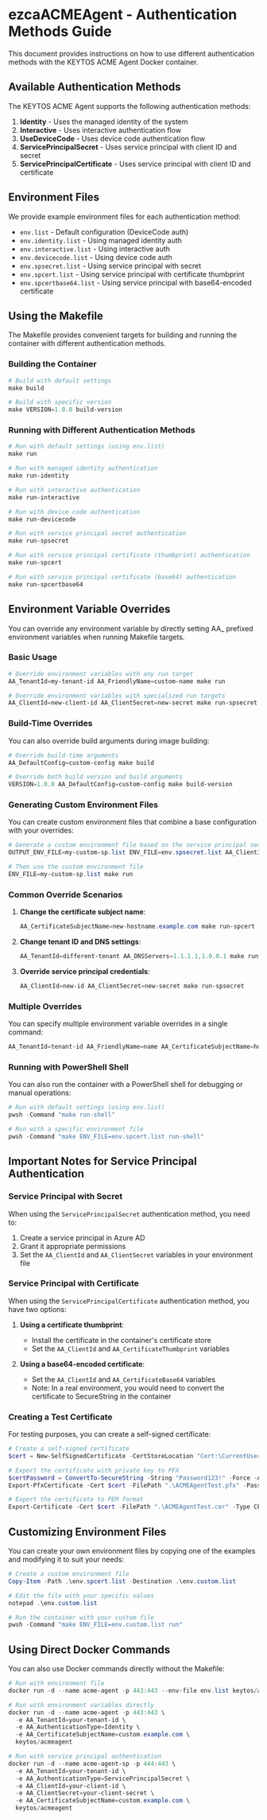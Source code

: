 # ezcaACMEAgent - Authentication Methods Guide

This document provides instructions on how to use different authentication methods with the KEYTOS ACME Agent Docker container.

## Available Authentication Methods

The KEYTOS ACME Agent supports the following authentication methods:

1. **Identity** - Uses the managed identity of the system
2. **Interactive** - Uses interactive authentication flow
3. **UseDeviceCode** - Uses device code authentication flow
4. **ServicePrincipalSecret** - Uses service principal with client ID and secret
5. **ServicePrincipalCertificate** - Uses service principal with client ID and certificate

## Environment Files

We provide example environment files for each authentication method:

- `env.list` - Default configuration (DeviceCode auth)
- `env.identity.list` - Using managed identity auth
- `env.interactive.list` - Using interactive auth
- `env.devicecode.list` - Using device code auth
- `env.spsecret.list` - Using service principal with secret
- `env.spcert.list` - Using service principal with certificate thumbprint
- `env.spcertbase64.list` - Using service principal with base64-encoded certificate

## Using the Makefile

The Makefile provides convenient targets for building and running the container with different authentication methods.

### Building the Container

```powershell
# Build with default settings
make build

# Build with specific version
make VERSION=1.0.0 build-version
```

### Running with Different Authentication Methods

```powershell
# Run with default settings (using env.list)
make run

# Run with managed identity authentication
make run-identity

# Run with interactive authentication
make run-interactive

# Run with device code authentication
make run-devicecode

# Run with service principal secret authentication
make run-spsecret

# Run with service principal certificate (thumbprint) authentication
make run-spcert

# Run with service principal certificate (base64) authentication
make run-spcertbase64
```

## Environment Variable Overrides

You can override any environment variable by directly setting AA_ prefixed environment variables when running Makefile targets.

### Basic Usage

```powershell
# Override environment variables with any run target
AA_TenantId=my-tenant-id AA_FriendlyName=custom-name make run

# Override environment variables with specialized run targets
AA_ClientId=new-client-id AA_ClientSecret=new-secret make run-spsecret
```

### Build-Time Overrides

You can also override build arguments during image building:

```powershell
# Override build-time arguments
AA_DefaultConfig=custom-config make build

# Override both build version and build arguments
VERSION=1.0.0 AA_DefaultConfig=custom-config make build-version
```

### Generating Custom Environment Files

You can create custom environment files that combine a base configuration with your overrides:

```powershell
# Generate a custom environment file based on the service principal secret config
OUTPUT_ENV_FILE=my-custom-sp.list ENV_FILE=env.spsecret.list AA_ClientId=my-client-id AA_ClientSecret=my-secret make generate-env-file

# Then use the custom environment file
ENV_FILE=my-custom-sp.list make run
```

### Common Override Scenarios

1. **Change the certificate subject name**:
   ```powershell
   AA_CertificateSubjectName=new-hostname.example.com make run-spcert
   ```

2. **Change tenant ID and DNS settings**:
   ```powershell
   AA_TenantId=different-tenant AA_DNSServers=1.1.1.1,1.0.0.1 make run-identity
   ```

3. **Override service principal credentials**:
   ```powershell
   AA_ClientId=new-id AA_ClientSecret=new-secret make run-spsecret
   ```

### Multiple Overrides

You can specify multiple environment variable overrides in a single command:

```powershell
AA_TenantId=tenant-id AA_FriendlyName=name AA_CertificateSubjectName=hostname.example.com AA_DNSServers=8.8.8.8,8.8.4.4 make run
```

### Running with PowerShell Shell

You can also run the container with a PowerShell shell for debugging or manual operations:

```powershell
# Run with default settings (using env.list)
pwsh -Command "make run-shell"

# Run with a specific environment file
pwsh -Command "make ENV_FILE=env.spcert.list run-shell"
```

## Important Notes for Service Principal Authentication

### Service Principal with Secret

When using the `ServicePrincipalSecret` authentication method, you need to:

1. Create a service principal in Azure AD
2. Grant it appropriate permissions
3. Set the `AA_ClientId` and `AA_ClientSecret` variables in your environment file

### Service Principal with Certificate

When using the `ServicePrincipalCertificate` authentication method, you have two options:

1. **Using a certificate thumbprint**:
   - Install the certificate in the container's certificate store
   - Set the `AA_ClientId` and `AA_CertificateThumbprint` variables

2. **Using a base64-encoded certificate**:
   - Set the `AA_ClientId` and `AA_CertificateBase64` variables
   - Note: In a real environment, you would need to convert the certificate to SecureString in the container

### Creating a Test Certificate

For testing purposes, you can create a self-signed certificate:

```powershell
# Create a self-signed certificate
$cert = New-SelfSignedCertificate -CertStoreLocation "Cert:\CurrentUser\My" -Subject "CN=ACMEAgentTest" -KeySpec KeyExchange

# Export the certificate with private key to PFX
$certPassword = ConvertTo-SecureString -String "Password123!" -Force -AsPlainText
Export-PfxCertificate -Cert $cert -FilePath ".\ACMEAgentTest.pfx" -Password $certPassword

# Export the certificate to PEM format
Export-Certificate -Cert $cert -FilePath ".\ACMEAgentTest.cer" -Type CERT
```

## Customizing Environment Files

You can create your own environment files by copying one of the examples and modifying it to suit your needs:

```powershell
# Create a custom environment file
Copy-Item -Path .\env.spcert.list -Destination .\env.custom.list

# Edit the file with your specific values
notepad .\env.custom.list

# Run the container with your custom file
pwsh -Command "make ENV_FILE=env.custom.list run"
```

## Using Direct Docker Commands

You can also use Docker commands directly without the Makefile:

```powershell
# Run with environment file
docker run -d --name acme-agent -p 443:443 --env-file env.list keytos/acmeagent

# Run with environment variables directly
docker run -d --name acme-agent -p 443:443 \
  -e AA_TenantId=your-tenant-id \
  -e AA_AuthenticationType=Identity \
  -e AA_CertificateSubjectName=custom.example.com \
  keytos/acmeagent

# Run with service principal authentication
docker run -d --name acme-agent-sp -p 444:443 \
  -e AA_TenantId=your-tenant-id \
  -e AA_AuthenticationType=ServicePrincipalSecret \
  -e AA_ClientId=your-client-id \
  -e AA_ClientSecret=your-client-secret \
  -e AA_CertificateSubjectName=custom.example.com \
  keytos/acmeagent
```
